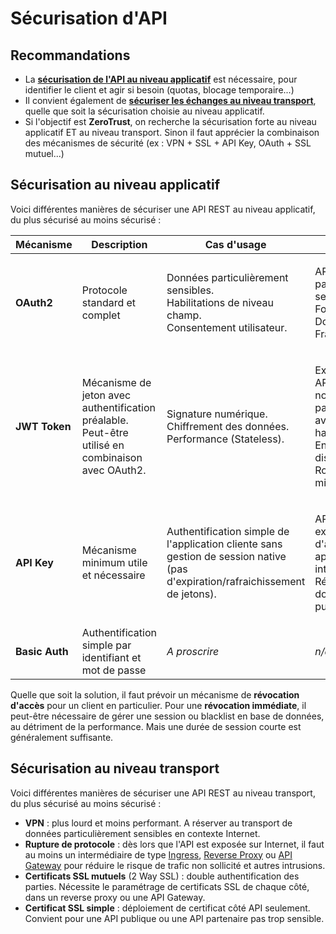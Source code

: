 # Sécurisation d'API

## Recommandations

* La [**sécurisation de l'API au niveau applicatif**](api-securite.md#sécurisation-au-niveau-applicatif) est nécessaire, pour identifier le client et agir si besoin (quotas, blocage temporaire...)
* Il convient également de [**sécuriser les échanges au niveau transport**](api-securite.md#sécurisation-au-niveau-transport), quelle que soit la sécurisation choisie au niveau applicatif.
* Si l'objectif est **ZeroTrust**, on recherche la sécurisation forte au niveau applicatif ET au niveau transport. Sinon il faut apprécier la combinaison des mécanismes de sécurité (ex : VPN + SSL + API Key, OAuth + SSL mutuel...)

## Sécurisation au niveau applicatif

Voici différentes manières de sécuriser une API REST au niveau applicatif, du plus sécurisé au moins sécurisé :

| Mécanisme      | Description                                                                                                 | Cas d'usage                                                                                                                    | Exemples                                                                                                                                            |
| -------------- | ----------------------------------------------------------------------------------------------------------- | ------------------------------------------------------------------------------------------------------------------------------ | --------------------------------------------------------------------------------------------------------------------------------------------------- |
| **OAuth2**     | Protocole standard et complet                                                                               | <p>Données particulièrement sensibles.<br>Habilitations de niveau champ.<br>Consentement utilisateur.</p>                      | <p>API partenaire particulièrement sensible.<br>Fournisseur de Données FranceConnect.</p>                                                           |
| **JWT Token**  | <p>Mécanisme de jeton avec authentification préalable.<br>Peut-être utilisé en combinaison avec OAuth2.</p> | <p>Signature numérique.<br>Chiffrement des données.<br>Performance (Stateless).</p>                                            | <p>Exposer une API à un grand nombre de partenaires, avec les mêmes habilitations.<br>Environnement distribué.<br>Routage entre micro-services.</p> |
| **API Key**    | Mécanisme minimum utile et nécessaire                                                                       | Authentification simple de l'application cliente sans gestion de session native (pas d'expiration/rafraichissement de jetons). | <p>API privée exposée à d'autres applications internes.<br>Référentiel de données publiques.</p>                                                    |
| **Basic Auth** | Authentification simple par identifiant et mot de passe                                                     | _A proscrire_                                                                                                                  | _n/a_                                                                                                                                               |

Quelle que soit la solution, il faut prévoir un mécanisme de **révocation d'accès** pour un client en particulier. Pour une **révocation immédiate**, il peut-être nécessaire de gérer une session ou blacklist en base de données, au détriment de la performance. Mais une durée de session courte est généralement suffisante.

## Sécurisation au niveau transport

Voici différentes manières de sécuriser une API REST au niveau transport, du plus sécurisé au moins sécurisé :

* **VPN** : plus lourd et moins performant. A réserver au transport de données particulièrement sensibles en contexte Internet.
* **Rupture de protocole** : dès lors que l'API est exposée sur Internet, il faut au moins un intermédiaire de type [Ingress](https://kubernetes.io/docs/concepts/services-networking/ingress/), [Reverse Proxy](https://fr.wikipedia.org/wiki/Proxy_inverse) ou [API Gateway](api-gateway.md) pour réduire le risque de trafic non sollicité et autres intrusions.
* **Certificats SSL mutuels** (2 Way SSL) : double authentification des parties. Nécessite le paramétrage de certificats SSL de chaque côté, dans un reverse proxy ou une API Gateway.
* **Certificat SSL simple** : déploiement de certificat côté API seulement. Convient pour une API publique ou une API partenaire pas trop sensible.
